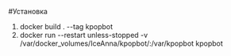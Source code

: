 #Установка

1. docker build . --tag kpopbot
1. docker run --restart unless-stopped -v /var/docker_volumes/IceAnna/kpopbot/:/var/kpopbot kpopbot